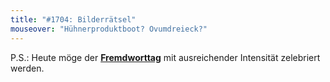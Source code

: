 ```yaml
---
title: "#1704: Bilderrätsel"
mouseover: "Hühnerproduktboot? Ovumdreieck?"
---
```


P.S.:
Heute möge der <a href="http://www.fonflatter.de/kalender"><strong>Fremdworttag</strong></a> mit ausreichender Intensität zelebriert werden. 

